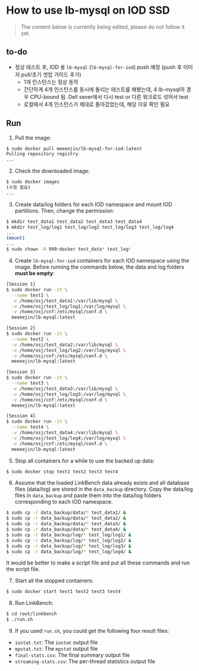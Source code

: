# How to use lb-mysql on IOD SSD

> The content below is currently being edited, please do not follow it yet.

## to-do

- 정상 테스트 후, IOD 용 `lb-mysql` (`lb-mysql-for-iod`) push 예정 (push 후 이미지 pull/초기 셋업 가이드 추가)
    - 1개 인스턴스는 정상 동작
    - 간단하게 4개 인스턴스를 동시에 돌리는 테스트를 해봤는데, 4 lb-mysql의 경우 CPU-bound 됨. Dell sever에서 다시 test or 다른 워크로드 섞어서 test
    - 로컬에서 4개 인스턴스가 제대로 돌아갔었는데, 해당 이유 확인 필요

## Run 

1. Pull the image:

```bash
$ sudo docker pull meeeejin/lb-mysql-for-iod:latest
Pulling repository registry
...
```

2. Check the downloaded image:

```bash
$ sudo docker images
(수정 필요)
...
```

3. Create data/log folders for each IOD namespace and mount IOD partitions. Then, change the permission:

```bash
$ mkdir test_data1 test_data2 test_data3 test_data4
$ mkdir test_log/log1 test_log/log2 test_log/log3 test_log/log4
...
(mount)
...
$ sudo chown -R 999:docker test_data* test_log*
```

4. Create `lb-mysql-for-iod` containers for each IOD namespace using the image. Before running the commands below, the data and log folders **must be empty**:

```bash
[Session 1]
$ sudo docker run -it \
  --name test1 \
  -v /home/osj/test_data1:/var/lib/mysql \
  -v /home/osj/test_log/log1:/var/log/mysql \
  -v /home/osj/cnf:/etc/mysql/conf.d \
  meeeejin/lb-mysql:latest

[Session 2]
$ sudo docker run -it \
  --name test2 \
  -v /home/osj/test_data2:/var/lib/mysql \
  -v /home/osj/test_log/log2:/var/log/mysql \
  -v /home/osj/cnf:/etc/mysql/conf.d \
  meeeejin/lb-mysql:latest

[Session 3]
$ sudo docker run -it \
  --name test3 \
  -v /home/osj/test_data3:/var/lib/mysql \
  -v /home/osj/test_log/log3:/var/log/mysql \
  -v /home/osj/cnf:/etc/mysql/conf.d \
  meeeejin/lb-mysql:latest

[Session 4]
$ sudo docker run -it \
  --name test4 \
  -v /home/osj/test_data4:/var/lib/mysql \
  -v /home/osj/test_log/log4:/var/log/mysql \
  -v /home/osj/cnf:/etc/mysql/conf.d \
  meeeejin/lb-mysql:latest
```

5. Stop all containers for a while to use the backed up data:

```bash
$ sudo docker stop test1 test2 test3 test4
```

6. Assume that the loaded LinkBench data already exists and all database files (data/log) are stored in the `data_backup` directory. Copy the data/log files in `data_backup` and paste them into the data/log folders corresponding to each IOD namespace.

```bash
$ sudo cp -r data_backup/data/* test_data1/ &
$ sudo cp -r data_backup/data/* test_data2/ &
$ sudo cp -r data_backup/data/* test_data3/ &
$ sudo cp -r data_backup/data/* test_data4/ &
$ sudo cp -r data_backup/log/* test_log/log1/ &
$ sudo cp -r data_backup/log/* test_log/log2/ &
$ sudo cp -r data_backup/log/* test_log/log3/ &
$ sudo cp -r data_backup/log/* test_log/log4/ &
```

It would be better to make a script file and put all these commands and run the script file.

7. Start all the stopped containers:

```bash
$ sudo docker start test1 test2 test3 test4
```

8. Run LinkBench:

```bash
$ cd root/linkbench
$ ./run.sh
```

9. If you used `run.sh`, you could get the following four result files:

- `iostat.txt`: The `iostat` output file 
- `mpstat.txt`: The `mpstat` output file
- `final-stats.csv`: The final summary output file
- `streaming-stats.csv`: The per-thread statistics output file